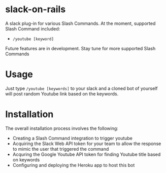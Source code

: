 # slack-on-rails

A slack plug-in for various Slash Commands.
At the moment, supported Slash Command included:

* `/youtube [keyword]`

Future features are in development. Stay tune for more supported Slash Commands

# Usage

Just type `/youtube [keywords]` to your slack and a cloned bot of yourself will post random Youtube link based on the keywords.

# Installation
The overall installation process involves the following:

* Creating a Slash Command integration to trigger youtube
* Acquiring the Slack Web API token for your team to allow the response to mimic the user that triggered the command
* Acquring the Google Youtube API token for finding Youtube title based on keywords
* Configuring and deploying the Heroku app to host this bot



